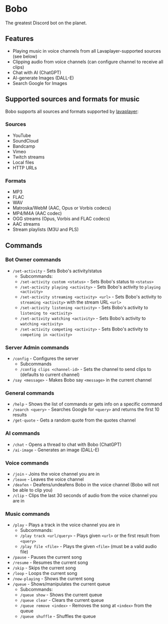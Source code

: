 # Bobo

The greatest Discord bot on the planet.

## Features
* Playing music in voice channels from all Lavaplayer-supported sources (see below)
* Clipping audio from voice channels (can configure channel to receive all clips)
* Chat with AI (ChatGPT)
* AI-generate Images (DALL-E)
* Search Google for Images

## Supported sources and formats for music
Bobo supports all sources and formats supported by [lavaplayer](https://github.com/sedmelluq/lavaplayer#supported-formats):
### Sources
* YouTube
* SoundCloud
* Bandcamp
* Vimeo
* Twitch streams
* Local files
* HTTP URLs
### Formats
* MP3
* FLAC
* WAV
* Matroska/WebM (AAC, Opus or Vorbis codecs)
* MP4/M4A (AAC codec)
* OGG streams (Opus, Vorbis and FLAC codecs)
* AAC streams
* Stream playlists (M3U and PLS)

## Commands
### Bot Owner commands
* `/set-activity` - Sets Bobo's activity/status
    * Subcommands:
    * `/set-activity custom <status>` - Sets Bobo's status to `<status>`
    * `/set-activity playing <activity>` - Sets Bobo's activity to `playing <activity>`
    * `/set-activity streaming <activity> <url>` - Sets Bobo's activity to `streaming <activity>` with the stream URL `<url>`
    * `/set-activity listening <activity>` - Sets Bobo's activity to `listening to <activity>`
    * `/set-activity watching <activity>` - Sets Bobo's activity to `watching <activity>`
    * `/set-activity competing <activity>` - Sets Bobo's activity to `competing in <activity>`

### Server Admin commands
* `/config` - Configures the server
  * Subcommands
  * `/config clips <channel-id>` - Sets the channel to send clips to (defaults to current channel)
* `/say <message>` - Makes Bobo say `<message>` in the current channel

### General commands
* `/help` - Shows the list of commands or gets info on a specific command
* `/search <query>` - Searches Google for `<query>` and returns the first 10 results
* `/get-quote` - Gets a random quote from the quotes channel

### AI commands
* `/chat` - Opens a thread to chat with Bobo (ChatGPT)
* `/ai-image` - Generates an image (DALL-E)

### Voice commands
* `/join` - Joins the voice channel you are in
* `/leave` - Leaves the voice channel
* `/deafen` - Deafens/undeafens Bobo in the voice channel (Bobo will not be able to clip you)
* `/clip` - Clips the last 30 seconds of audio from the voice channel you are in

### Music commands
* `/play` - Plays a track in the voice channel you are in
    * Subcommands:
    * `/play track <url/query>` - Plays given `<url>` or the first result from `<query>`
    * `/play file <file>` - Plays the given `<file>` (must be a valid audio file)
* `/pause` - Pauses the current song
* `/resume` - Resumes the current song
* `/skip` - Skips the current song
* `/loop` - Loops the current song
* `/now-playing` - Shows the current song
* `/queue` - Shows/manipulates the current queue
  * Subcommands:
  * `/queue show` - Shows the current queue
  * `/queue clear` - Clears the current queue
  * `/queue remove <index>` - Removes the song at `<index>` from the queue
  * `/queue shuffle` - Shuffles the queue